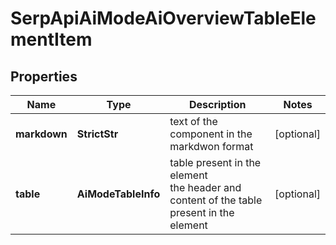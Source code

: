 # SerpApiAiModeAiOverviewTableElementItem


## Properties

| Name | Type | Description | Notes |
|------------ | ------------- | ------------- | -------------|
**markdown** | **StrictStr** | text of the component in the markdwon format |[optional]|
**table** | **AiModeTableInfo** | table present in the element<br>the header and content of the table present in the element |[optional]|